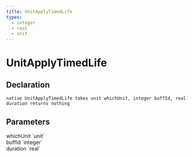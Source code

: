 ```yaml
---
title: UnitApplyTimedLife
types:
  - integer
  - real
  - unit
---
```


# UnitApplyTimedLife

## Declaration

```
native UnitApplyTimedLife takes unit whichUnit, integer buffId, real duration returns nothing
```

## Parameters
<dl>
  <dt>whichUnit `unit`</dt>
  <dd></dd>

  <dt>buffId `integer`</dt>
  <dd></dd>

  <dt>duration `real`</dt>
  <dd></dd>
</dl>